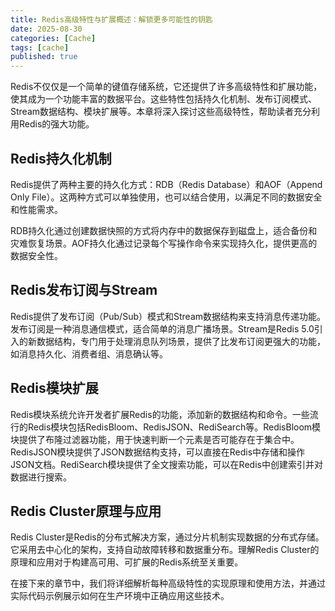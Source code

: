 ```yaml
---
title: Redis高级特性与扩展概述：解锁更多可能性的钥匙
date: 2025-08-30
categories: [Cache]
tags: [cache]
published: true
---
```


Redis不仅仅是一个简单的键值存储系统，它还提供了许多高级特性和扩展功能，使其成为一个功能丰富的数据平台。这些特性包括持久化机制、发布订阅模式、Stream数据结构、模块扩展等。本章将深入探讨这些高级特性，帮助读者充分利用Redis的强大功能。

## Redis持久化机制

Redis提供了两种主要的持久化方式：RDB（Redis Database）和AOF（Append Only File）。这两种方式可以单独使用，也可以结合使用，以满足不同的数据安全和性能需求。

RDB持久化通过创建数据快照的方式将内存中的数据保存到磁盘上，适合备份和灾难恢复场景。AOF持久化通过记录每个写操作命令来实现持久化，提供更高的数据安全性。

## Redis发布订阅与Stream

Redis提供了发布订阅（Pub/Sub）模式和Stream数据结构来支持消息传递功能。发布订阅是一种消息通信模式，适合简单的消息广播场景。Stream是Redis 5.0引入的新数据结构，专门用于处理消息队列场景，提供了比发布订阅更强大的功能，如消息持久化、消费者组、消息确认等。

## Redis模块扩展

Redis模块系统允许开发者扩展Redis的功能，添加新的数据结构和命令。一些流行的Redis模块包括RedisBloom、RedisJSON、RediSearch等。RedisBloom模块提供了布隆过滤器功能，用于快速判断一个元素是否可能存在于集合中。RedisJSON模块提供了JSON数据结构支持，可以直接在Redis中存储和操作JSON文档。RediSearch模块提供了全文搜索功能，可以在Redis中创建索引并对数据进行搜索。

## Redis Cluster原理与应用

Redis Cluster是Redis的分布式解决方案，通过分片机制实现数据的分布式存储。它采用去中心化的架构，支持自动故障转移和数据重分布。理解Redis Cluster的原理和应用对于构建高可用、可扩展的Redis系统至关重要。

在接下来的章节中，我们将详细解析每种高级特性的实现原理和使用方法，并通过实际代码示例展示如何在生产环境中正确应用这些技术。